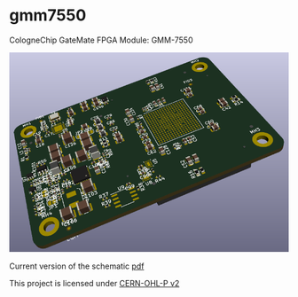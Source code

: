 # gmm7550
CologneChip GateMate FPGA Module: GMM-7550

![Module preview](./GMM-7550_preview_2020-10-01.png)

Current version of the schematic [pdf](./GMM-7550_1.0_2020-10-01.pdf)

This project is licensed under [CERN-OHL-P v2](./cern_ohl_p_v2.txt)
